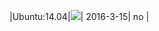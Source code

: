 |Ubuntu:14.04|![](https://cdn.rawgit.com/Neilpang/letest/master/status/ubuntu-14.04.svg)| 2016-3-15| no |
